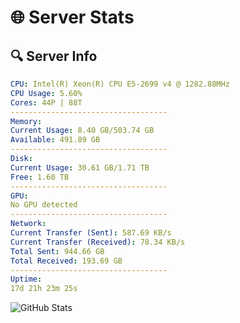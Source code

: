 # 🌐 Server Stats
## 🔍 Server Info
```yaml
CPU: Intel(R) Xeon(R) CPU E5-2699 v4 @ 1282.88MHz
CPU Usage: 5.60%
Cores: 44P | 88T
-----------------------------------
Memory:
Current Usage: 8.40 GB/503.74 GB
Available: 491.89 GB
-----------------------------------
Disk:
Current Usage: 30.61 GB/1.71 TB
Free: 1.60 TB
-----------------------------------
GPU:
No GPU detected
-----------------------------------
Network:
Current Transfer (Sent): 587.69 KB/s
Current Transfer (Received): 78.34 KB/s
Total Sent: 944.66 GB
Total Received: 193.69 GB
-----------------------------------
Uptime:
17d 21h 23m 25s
```
![GitHub Stats](https://img.shields.io/badge/Updated-2025-05-07_14:32:13-blue)